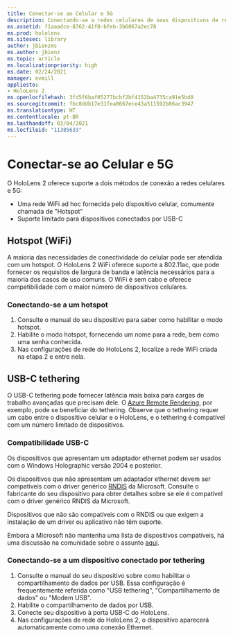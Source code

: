 ```yaml
---
title: Conectar-se ao Celular e 5G
description: Conectando-se a redes celulares de seus dispositivos de realidade misturada do HoloLens.
ms.assetid: f1aaadce-8762-41f8-bfeb-3b6067a2ec78
ms.prod: hololens
ms.sitesec: library
author: jbienzms
ms.author: jbienz
ms.topic: article
ms.localizationpriority: high
ms.date: 02/24/2021
manager: evmill
appliesto:
- HoloLens 2
ms.openlocfilehash: 3fd5f6baf05277bcbf2bf4152ba4735ca91e5bd0
ms.sourcegitcommit: fbc8ddb17e31fea8667ece43a511592b86ac3947
ms.translationtype: HT
ms.contentlocale: pt-BR
ms.lasthandoff: 03/04/2021
ms.locfileid: "11385633"
---
```

# <a name="connect-to-cellular-and-5g"></a>Conectar-se ao Celular e 5G

O HoloLens 2 oferece suporte a dois métodos de conexão a redes celulares e 5G:

- Uma rede WiFi ad hoc fornecida pelo dispositivo celular, comumente chamada de "Hotspot"
- Suporte limitado para dispositivos conectados por USB-C

## <a name="hotspot-wifi"></a>Hotspot (WiFi)

A maioria das necessidades de conectividade do celular pode ser atendida com um hotspot. O HoloLens 2 WiFi oferece suporte a 802.11ac, que pode fornecer os requisitos de largura de banda e latência necessários para a maioria dos casos de uso comuns. O WiFi é sem cabo e oferece compatibilidade com o maior número de dispositivos celulares.

### <a name="connecting-to-a-hotspot"></a>Conectando-se a um hotspot

1. Consulte o manual do seu dispositivo para saber como habilitar o modo hotspot.
1. Habilite o modo hotspot, fornecendo um nome para a rede, bem como uma senha conhecida.
1. Nas configurações de rede do HoloLens 2, localize a rede WiFi criada na etapa 2 e entre nela.

## <a name="usb-c-tethering"></a>USB-C tethering

O USB-C tethering pode fornecer latência mais baixa para cargas de trabalho avançadas que precisam dele. O [Azure Remote Rendering](https://azure.microsoft.com/services/remote-rendering), por exemplo, pode se beneficiar do tethering. Observe que o tethering requer um cabo entre o dispositivo celular e o HoloLens, e o tethering é compatível com um número limitado de dispositivos.

### <a name="usb-c-compatibility"></a>Compatibilidade USB-C

Os dispositivos que apresentam um adaptador ethernet podem ser usados com o Windows Holographic versão 2004 e posterior.

Os dispositivos que não apresentam um adaptador ethernet devem ser compatíveis com o driver genérico [RNDIS](https://docs.microsoft.com/windows-hardware/drivers/network/overview-of-remote-ndis--rndis-) da Microsoft. Consulte o fabricante do seu dispositivo para obter detalhes sobre se ele é compatível com o driver genérico RNDIS da Microsoft.

Dispositivos que não são compatíveis com o RNDIS ou que exigem a instalação de um driver ou aplicativo não têm suporte.

Embora a Microsoft não mantenha uma lista de dispositivos compatíveis, há uma discussão na comunidade sobre o assunto [aqui](https://aka.ms/HLCommunityCell).

### <a name="connecting-to-a-tethered-device"></a>Conectando-se a um dispositivo conectado por tethering

1. Consulte o manual do seu dispositivo sobre como habilitar o compartilhamento de dados por USB. Essa configuração é frequentemente referida como "USB tethering", "Compartilhamento de dados" ou "Modem USB".
1. Habilite o compartilhamento de dados por USB.
1. Conecte seu dispositivo à porta USB-C do HoloLens.
1. Nas configurações de rede do HoloLens 2, o dispositivo aparecerá automaticamente como uma conexão Ethernet.

